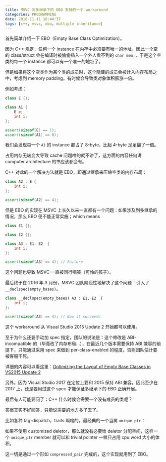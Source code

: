 ```yaml
---
title: MSVC 对多继承下的 EBO 支持的一个 workaround
categories: PROGRAMMING
date: 2018-11-11 10:44:37
tags: [c++, msvc, ebo, multiple inheritance]
---
```

首先简单介绍一下 EBO（Empty Base Class Optimization）。

因为 C++ 规定，任何一个 instance 在内存中必须要有唯一的地址，因此一个空的 class/struct 会在编译时被偷偷插入一个外人看不到的 `char mem;`，于是这个空类的每一个 instance 都可以有一个唯一的地址了。

但是如果将这个空类作为某个类的成员时，这个隐藏的成员会被计入内存布局之中，考虑到 memory padding，有时候会导致类对象体积膨涨一倍。

例如考虑：

```cpp
class E {};

class A1 {
    E e;
    int i;
};

assert(sizeof(E) == 1);
assert(sizeof(A1) == 8);
```

我们会发现每一个 `A1` 的 instance 都占了 8-byte，比起 4-byte 足足翻了一倍。

占用内存无端变大导致 cache 问题啥的就不讲了，这方面的内容任何讲 computer architecture 的书应该都会有。
<!-- more -->
C++ 对此的一个解决方法就是 EBO，即通过继承来压缩空类的内存布局：

```cpp
class A2 : E {
    int i;
};

assert(sizeof(A2) == 4);
```

但是 EBO 的实现在 MSVC 上长久以来一直都有一个问题：如果涉及到多继承的情况，那么 EBO 便不能正常实施；which means

```cpp
class E1 {};

class E2 {};

class A3 : E1, E2  {
    int i;
};

assert(sizeof(A3) == 4); // Failure
```

这个问题也导致 MSVC 一直被同行嘲笑（可怜的孩子）。

最后终于在 2016 年 3 月份，MSVC 团队阶段性地解决了这个问题：引入了 `__declspec(empty_bases)`。

```cpp
class __declspec(empty_bases) A3 : E1, E2  {
    int i;
};

assert(sizeof(A3) == 4); // Now it succeeds
```

这个 workaround 从 Visual Studio 2015 Update 2 开始都可以使用。

至于为什么还要手动加 spec 指定，团队的说法是：这个修改是 ABI-incompatible 的（毕竟改了内存布局...），在最近几个版本需要保持 ABI 兼容的前提下，只能通过采用 spec 来做到 per-class-enabled 的程度，否则团队估计要被客服干死。

详细的内容可以看这里：[Optimizing the Layout of Empty Base Classes in VS2015 Update 2](https://blogs.msdn.microsoft.com/vcblog/2016/03/30/optimizing-the-layout-of-empty-base-classes-in-vs2015-update-2-3/)

另外，因为 Visual Studio 2017 在定位上要和 2015 保持 ABI 兼容，因此至少在 2017 上，还是要用过这个 spec 才能保证多继承下的 EBO 正确开展。

最后有人可能要问了：C++ 什么时候会需要一个没有成员的类呢？

答案其实不好回答，只能说需要的地方多了去了。

比如各种 tag-dispatch，traits 啊啥的，最经典的一个当属 `unique_ptr`：

如果不使用 customized deletor，那么就没有必要给 deletor 分配空间，这样一个 `unique_ptr` member 就可以和 trivial pointer 一样只占用 cpu word 大小的体积。

这一切是通过一个形如 `compressed_pair` 完成的，这个实现就用到了 EBO。
